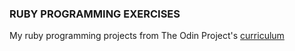 ### RUBY PROGRAMMING EXERCISES

My ruby programming projects from The Odin Project's [curriculum](https://www.theodinproject.com/courses/ruby-programming)
